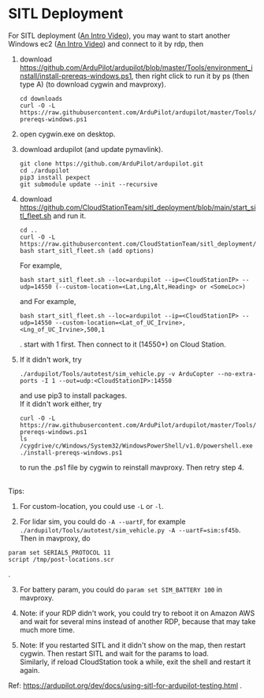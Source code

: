 # SITL Deployment
For SITL deployment ([An Intro Video](https://youtu.be/KfAOsSYtokA)), you may want to start another Windows ec2 ([An Intro Video](https://youtu.be/L0LnWJfgDeM)) and connect to it by rdp, then
1. download https://github.com/ArduPilot/ardupilot/blob/master/Tools/environment_install/install-prereqs-windows.ps1, then right click to run it by ps (then type A) (to download cygwin and mavproxy).
   
    ```
    cd downloads 
    curl -O -L https://raw.githubusercontent.com/ArduPilot/ardupilot/master/Tools/environment_install/install-prereqs-windows.ps1
    ```
2. open cygwin.exe on desktop.
3. download ardupilot (and update pymavlink).
   
    ```
    git clone https://github.com/ArduPilot/ardupilot.git
    cd ./ardupilot
    pip3 install pexpect 
    git submodule update --init --recursive
    ```
4. download https://github.com/CloudStationTeam/sitl_deployment/blob/main/start_sitl_fleet.sh and run it.
   
    ```
    cd ..
    curl -O -L https://raw.githubusercontent.com/CloudStationTeam/sitl_deployment/main/start_sitl_fleet.sh
    bash start_sitl_fleet.sh (add options)
    ```
    For example,
    ```
    bash start_sitl_fleet.sh --loc=ardupilot --ip=<CloudStationIP> --udp=14550 (--custom-location=<Lat,Lng,Alt,Heading> or <SomeLoc>)
    ```
    and
    For example,
    ```
    bash start_sitl_fleet.sh --loc=ardupilot --ip=<CloudStationIP> --udp=14550 --custom-location=<Lat_of_UC_Irvine>,<Lng_of_UC_Irvine>,500,1
    ```
    .
    start with 1 first.
    Then connect to it (14550+) on Cloud Station.

6. If it didn't work, try
    ```
    ./ardupilot/Tools/autotest/sim_vehicle.py -v ArduCopter --no-extra-ports -I 1 --out=udp:<CloudStationIP>:14550
    ```
    and use pip3 to install packages. \
   If it didn't work either, try
    ```
    curl -O -L https://raw.githubusercontent.com/ArduPilot/ardupilot/master/Tools/environment_install/install-prereqs-windows.ps1
    ls
    /cygdrive/c/Windows/System32/WindowsPowerShell/v1.0/powershell.exe ./install-prereqs-windows.ps1
    ```
    to run the .ps1 file by cygwin to reinstall mavproxy. Then retry step 4.

\
Tips:

1. For custom-location, you could use `-L` or `-l`.

2. For lidar sim, you could do `-A --uartF`, for example ```./ardupilot/Tools/autotest/sim_vehicle.py -A --uartF=sim:sf45b```. Then in mavproxy, do
```
param set SERIAL5_PROTOCOL 11
script /tmp/post-locations.scr
```
.

3. For battery param, you could do ```param set SIM_BATTERY 100``` in mavproxy.


4. Note: if your RDP didn't work, you could try to reboot it on Amazon AWS and wait for several mins instead of another RDP, because that may take much more time.

5. Note: If you restarted SITL and it didn't show on the map, then restart cygwin. Then restart SITL and wait for the params to load. \
Similarly, if reload CloudStation took a while, exit the shell and restart it again.



Ref: https://ardupilot.org/dev/docs/using-sitl-for-ardupilot-testing.html .









